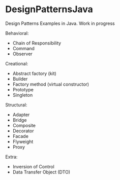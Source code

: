 # DesignPatternsJava

Design Patterns Examples in Java. Work in progress

Behavioral:
  - Chain of Responsibility
  - Command
  - Observer

Creational:
  - Abstract factory (kit)
  - Builder
  - Factory method (virtual constructor)
  - Prototype
  - Singleton

Structural:
  - Adapter
  - Bridge
  - Composite
  - Decorator
  - Facade
  - Flyweight
  - Proxy
  
Extra:
  - Inversion of Control
  - Data Transfer Object (DTO)
